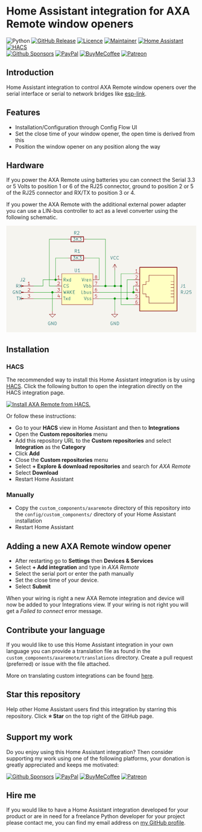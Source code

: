 # Home Assistant integration for AXA Remote window openers

![Python][python-shield]
[![GitHub Release][releases-shield]][releases]
[![Licence][license-shield]][license]
[![Maintainer][maintainer-shield]][maintainer]
[![Home Assistant][homeassistant-shield]][homeassistant]
[![HACS][hacs-shield]][hacs]  
[![Github Sponsors][github-shield]][github]
[![PayPal][paypal-shield]][paypal]
[![BuyMeCoffee][buymecoffee-shield]][buymecoffee]
[![Patreon][patreon-shield]][patreon]

## Introduction

Home Assistant integration to control AXA Remote window openers over the serial interface or serial
to network bridges like [esp-link](https://github.com/jeelabs/esp-link).

## Features

- Installation/Configuration through Config Flow UI
- Set the close time of your window opener, the open time is derived from this
- Position the window opener on any position along the way

## Hardware

If you power the AXA Remote using batteries you can connect the Serial 3.3 or 5 Volts to position 1
or 6 of the RJ25 connector, ground to position 2 or 5 of the RJ25 connector and RX/TX to position 3
or 4.
 
If you power the AXA Remote with the additional external power adapter you can use a LIN-bus
controller to act as a level converter using the following schematic.

![](schematic.png)

## Installation

### HACS

The recommended way to install this Home Assistant integration is by using [HACS][hacs].
Click the following button to open the integration directly on the HACS integration page.

[![Install AXA Remote from HACS.](https://my.home-assistant.io/badges/hacs_repository.svg)](https://my.home-assistant.io/redirect/hacs_repository/?owner=rrooggiieerr&repository=homeassistant-axaremote&category=integration)

Or follow these instructions:

- Go to your **HACS** view in Home Assistant and then to **Integrations**
- Open the **Custom repositories** menu
- Add this repository URL to the **Custom repositories** and select
**Integration** as the **Category**
- Click **Add**
- Close the **Custom repositories** menu
- Select **+ Explore & download repositories** and search for *AXA Remote*
- Select **Download**
- Restart Home Assistant

### Manually

- Copy the `custom_components/axaremote` directory of this repository into the
`config/custom_components/` directory of your Home Assistant installation
- Restart Home Assistant

## Adding a new AXA Remote window opener

- After restarting go to **Settings** then **Devices & Services**
- Select **+ Add integration** and type in *AXA Remote*
- Select the serial port or enter the path manually
- Set the close time of your device.
- Select **Submit**

When your wiring is right a new AXA Remote integration and device will now be
added to your Integrations view. If your wiring is not right you will get a
*Failed to connect* error message.

## Contribute your language

If you would like to use this Home Assistant integration in your own language you can provide a
translation file as found in the `custom_components/axaremote/translations` directory. Create a
pull request (preferred) or issue with the file attached.

More on translating custom integrations can be found
[here](https://developers.home-assistant.io/docs/internationalization/custom_integration/).

## Star this repository

Help other Home Assistant users find this integration by starring this repository. Click **⭐ Star**
on the top right of the GitHub page.

## Support my work

Do you enjoy using this Home Assistant integration? Then consider supporting my work using one of
the following platforms, your donation is greatly appreciated and keeps me motivated:

[![Github Sponsors][github-shield]][github]
[![PayPal][paypal-shield]][paypal]
[![BuyMeCoffee][buymecoffee-shield]][buymecoffee]
[![Patreon][patreon-shield]][patreon]

## Hire me

If you would like to have a Home Assistant integration developed for your product or are in need
for a freelance Python developer for your project please contact me, you can find my email address
on [my GitHub profile](https://github.com/rrooggiieerr).

[python-shield]: https://img.shields.io/badge/python-3670A0?style=for-the-badge&logo=python&logoColor=ffdd54
[releases]: https://github.com/rrooggiieerr/homeassistant-axaremote/releases
[releases-shield]: https://img.shields.io/github/v/release/rrooggiieerr/homeassistant-axaremote?style=for-the-badge
[license]: ./LICENSE
[license-shield]: https://img.shields.io/github/license/rrooggiieerr/homeassistant-axaremote?style=for-the-badge
[maintainer]: https://github.com/rrooggiieerr
[maintainer-shield]: https://img.shields.io/badge/MAINTAINER-%40rrooggiieerr-41BDF5?style=for-the-badge
[homeassistant]: https://www.home-assistant.io/
[homeassistant-shield]: https://img.shields.io/badge/home%20assistant-%2341BDF5.svg?style=for-the-badge&logo=home-assistant&logoColor=white
[hacs]: https://hacs.xyz/
[hacs-shield]: https://img.shields.io/badge/HACS-Custom-41BDF5.svg?style=for-the-badge
[paypal]: https://paypal.me/seekingtheedge
[paypal-shield]: https://img.shields.io/badge/PayPal-00457C?style=for-the-badge&logo=paypal&logoColor=white
[buymecoffee]: https://www.buymeacoffee.com/rrooggiieerr
[buymecoffee-shield]: https://img.shields.io/badge/Buy%20Me%20a%20Coffee-ffdd00?style=for-the-badge&logo=buy-me-a-coffee&logoColor=black
[github]: https://github.com/sponsors/rrooggiieerr
[github-shield]: https://img.shields.io/badge/sponsor-30363D?style=for-the-badge&logo=GitHub-Sponsors&logoColor=#EA4AAA
[patreon]: https://www.patreon.com/seekingtheedge/creators
[patreon-shield]: https://img.shields.io/badge/Patreon-F96854?style=for-the-badge&logo=patreon&logoColor=white
